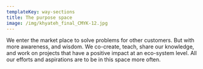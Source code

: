 ```yaml
---
templateKey: way-sections
title: The purpose space
image: /img/khyateh_final_CMYK-12.jpg
---
```


We enter the market place to solve problems for other customers. But with more awareness, and wisdom. We co-create, teach, share our knowledge, and work on projects that have a positive impact at an eco-system level. All our efforts and aspirations are to be in this space more often.

